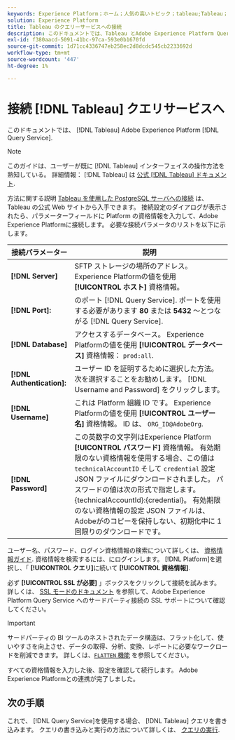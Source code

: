 ```yaml
---
keywords: Experience Platform；ホーム；人気の高いトピック；tableau;Tableau；クエリサービス；クエリサービス；クエリサービスへの接続；
solution: Experience Platform
title: Tableau のクエリーサービスへの接続
description: このドキュメントでは、Tableau とAdobe Experience Platform Query Service を接続する手順について説明します。
exl-id: f380aacd-5091-41bc-97ca-593e0b1670fd
source-git-commit: 1d71cc4336747eb258ec2d8dcdc545cb2233692d
workflow-type: tm+mt
source-wordcount: '447'
ht-degree: 1%

---
```


# 接続 [!DNL Tableau] クエリサービスへ

このドキュメントでは、 [!DNL Tableau] Adobe Experience Platform [!DNL Query Service].

>[!NOTE]
>
> このガイドは、ユーザーが既に [!DNL Tableau] インターフェイスの操作方法を熟知している。 詳細情報： [!DNL Tableau] は [公式 [!DNL Tableau] ドキュメント](https://help.tableau.com/current/pro/desktop/en-us/default.htm).

方法に関する説明 [Tableau を使用した PostgreSQL サーバへの接続](https://help.tableau.com/current/pro/desktop/en-us/examples_postgresql.htm) は、Tableau の公式 Web サイトから入手できます。 接続設定のダイアログが表示されたら、パラメーターフィールドに Platform の資格情報を入力して、Adobe Experience Platformに接続します。 必要な接続パラメータのリストを以下に示します。

| 接続パラメーター | 説明 |
|---|---|
| **[!DNL Server]** | SFTP ストレージの場所のアドレス。 Experience Platformの値を使用 **[!UICONTROL ホスト]** 資格情報。 |
| **[!DNL Port]:** | のポート [!DNL Query Service]. ポートを使用する必要があります **80** または **5432** ～とつながる [!DNL Query Service]. |
| **[!DNL Database]** | アクセスするデータベース。 Experience Platformの値を使用 **[!UICONTROL データベース]** 資格情報： `prod:all`. |
| **[!DNL Authentication]:** | ユーザー ID を証明するために選択した方法。 次を選択することをお勧めします。 [!DNL Username and Password] をクリックします。 |
| **[!DNL Username]** | これは Platform 組織 ID です。 Experience Platformの値を使用 **[!UICONTROL ユーザー名]** 資格情報。 ID は、 `ORG_ID@AdobeOrg`. |
| **[!DNL Password]** | この英数字の文字列はExperience Platform **[!UICONTROL パスワード]** 資格情報。 有効期限のない資格情報を使用する場合、この値は `technicalAccountID` そして `credential` 設定 JSON ファイルにダウンロードされました。 パスワードの値は次の形式で指定します。{technicalAccountId}:{credential}。 有効期限のない資格情報の設定 JSON ファイルは、Adobeがのコピーを保持しない、初期化中に 1 回限りのダウンロードです。 |

ユーザー名、パスワード、ログイン資格情報の検索について詳しくは、 [資格情報ガイド](../ui/credentials.md). 資格情報を検索するには、にログインします。 [!DNL Platform]を選択し、「 **[!UICONTROL クエリ]**&#x200B;に続いて **[!UICONTROL 資格情報]**.

必ず **[!UICONTROL SSL が必要]** 」ボックスをクリックして接続を試みます。 詳しくは、 [SSL モードのドキュメント](./ssl-modes.md) を参照して、Adobe Experience Platform Query Service へのサードパーティ接続の SSL サポートについて確認してください。

>[!IMPORTANT]
>
>サードパーティの BI ツールのネストされたデータ構造は、フラット化して、使いやすさを向上させ、データの取得、分析、変換、レポートに必要なワークロードを削減できます。 詳しくは、[`FLATTEN` 機能](../best-practices/flatten-nested-data.md) を参照してください。

すべての資格情報を入力した後、設定を確認して続行します。 Adobe Experience Platformとの連携が完了しました。

## 次の手順

これで、 [!DNL Query Service]を使用する場合、 [!DNL Tableau] クエリを書き込みます。 クエリの書き込みと実行の方法について詳しくは、 [クエリの実行](../best-practices/writing-queries.md).
